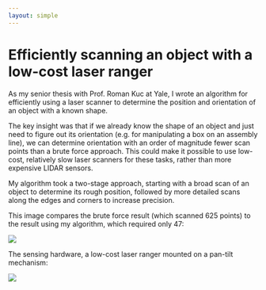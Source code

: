 ```yaml
---
layout: simple
---
```


# Efficiently scanning an object with a low-cost laser ranger

As my senior thesis with Prof. Roman Kuc at Yale, I wrote an algorithm for efficiently using a laser scanner to determine the position and orientation of an object with a known shape.

The key insight was that if we already know the shape of an object and just need to figure out its orientation (e.g. for manipulating a box on an assembly line), we can determine orientation with an order of magnitude fewer scan points than a brute force approach. This could make it possible to use low-cost, relatively slow laser scanners for these tasks, rather than more expensive LIDAR sensors.

My algorithm took a two-stage approach, starting with a broad scan of an object to determine its rough position, followed by more detailed scans along the edges and corners to increase precision.

This image compares the brute force result (which scanned 625 points) to the result using my algorithm, which required only 47:

![](images/project_images/laser-scanner/comparison.gif)

The sensing hardware, a low-cost laser ranger mounted on a pan-tilt mechanism:

![](images/project_images/laser-scanner/hardware.jpg)

